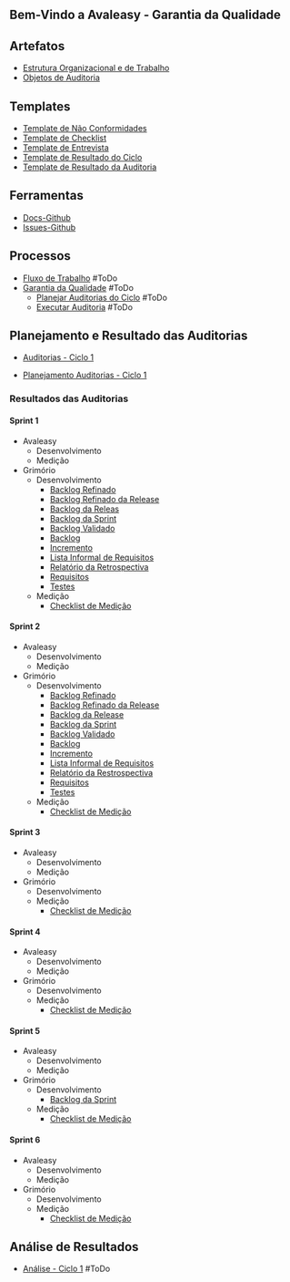 ## Bem-Vindo a Avaleasy - Garantia da Qualidade


## **Artefatos**
 * [Estrutura Organizacional e de Trabalho](https://github.com/MPS-FGA/Avaleasy-GQA/blob/master/docs/artefatos/estrutura-organizacional.md)  
* [Objetos de Auditoria](https://github.com/MPS-FGA/Avaleasy-GQA/blob/master/docs/artefatos/objetos-de-auditoria.md)

## **Templates**
  * [Template de Não Conformidades](https://github.com/MPS-FGA/Avaleasy-GQA/blob/master/docs/templates/issue-de-nao-conformidade.md)
  * [Template de Checklist](https://github.com/MPS-FGA/Avaleasy-GQA/blob/master/docs/templates/checklist.md)
  * [Template de Entrevista](https://github.com/MPS-FGA/Avaleasy-GQA/blob/master/docs/templates/entrevista.md)
  * [Template de Resultado do Ciclo](https://github.com/MPS-FGA/Avaleasy-GQA/blob/master/docs/templates/resultado-de-ciclo.md)
  * [Template de Resultado da Auditoria](https://github.com/MPS-FGA/Avaleasy-GQA/blob/master/docs/templates/resultado-de-auditoria.md)

## **Ferramentas**
 * [Docs-Github](https://github.com/MPS-FGA/Avaleasy-GQA/tree/master/docs)
 * [Issues-Github](https://github.com/MPS-FGA/Avaleasy-GQA/issues)

## **Processos**
 * [Fluxo de Trabalho]() \#ToDo
 * [Garantia da Qualidade]() \#ToDo
   * [Planejar Auditorias do Ciclo]() \#ToDo
   * [Executar Auditoria]() \#ToDo

## **Planejamento e Resultado das Auditorias**
 * [Auditorias - Ciclo 1](https://github.com/MPS-FGA/Avaleasy-GQA/tree/master/docs/resultados-de-auditoria/auditoria-1)


 * [Planejamento Auditorias - Ciclo 1](https://github.com/MPS-FGA/Avaleasy-GQA/blob/master/docs/planejamento-auditoria/planejamento-auditoria-1.md)
 
 ### Resultados das Auditorias
 #### Sprint 1
 - Avaleasy
   - Desenvolvimento
   - Medição
 - Grimório
   - Desenvolvimento
     - [Backlog Refinado](https://github.com/MPS-FGA/GQA/blob/master/docs/resultados-de-auditoria/grimorio/auditoria-1-grimorio/backlog-refinado.md)
     - [Backlog Refinado da Release](https://github.com/MPS-FGA/GQA/blob/master/docs/resultados-de-auditoria/grimorio/auditoria-1-grimorio/backlog-release-refinado.md)
     - [Backlog da Releas](https://github.com/MPS-FGA/GQA/blob/master/docs/resultados-de-auditoria/grimorio/auditoria-1-grimorio/backlog-release.md)
     - [Backlog da Sprint](https://github.com/MPS-FGA/GQA/blob/master/docs/resultados-de-auditoria/grimorio/auditoria-1-grimorio/backlog-sprint.md)
     - [Backlog Validado](https://github.com/MPS-FGA/GQA/blob/master/docs/resultados-de-auditoria/grimorio/auditoria-1-grimorio/backlog-validado.md)
     - [Backlog](https://github.com/MPS-FGA/GQA/blob/master/docs/resultados-de-auditoria/grimorio/auditoria-1-grimorio/backlog.md)
     - [Incremento](https://github.com/MPS-FGA/GQA/blob/master/docs/resultados-de-auditoria/grimorio/auditoria-1-grimorio/incremento.md)
     - [Lista Informal de Requisitos](https://github.com/MPS-FGA/GQA/blob/master/docs/resultados-de-auditoria/grimorio/auditoria-1-grimorio/lista-informal-requisitos.md)
     - [Relatório da Retrospectiva](https://github.com/MPS-FGA/GQA/blob/master/docs/resultados-de-auditoria/grimorio/auditoria-1-grimorio/relatorio-retrospectiva.md)
     - [Requisitos](https://github.com/MPS-FGA/GQA/blob/master/docs/resultados-de-auditoria/grimorio/auditoria-1-grimorio/requisitos.md)
     - [Testes](https://github.com/MPS-FGA/GQA/blob/master/docs/resultados-de-auditoria/grimorio/auditoria-1-grimorio/testes.md)
   - Medição
     - [Checklist de Medição](https://github.com/MPS-FGA/GQA/blob/master/docs/resultados-de-auditoria/grimorio/auditoria-1-grimorio/cheklist_medicao_grimorio_sprint_1.md)
 #### Sprint 2
 - Avaleasy
   - Desenvolvimento
   - Medição
 - Grimório
   - Desenvolvimento
     - [Backlog Refinado](https://github.com/MPS-FGA/GQA/blob/master/docs/resultados-de-auditoria/grimorio/auditoria-2-grimorio/backlog-refinado.md)
     - [Backlog Refinado da Release](https://github.com/MPS-FGA/GQA/blob/master/docs/resultados-de-auditoria/grimorio/auditoria-2-grimorio/backlog-release-refinado.md)
     - [Backlog da Release](https://github.com/MPS-FGA/GQA/blob/master/docs/resultados-de-auditoria/grimorio/auditoria-2-grimorio/backlog-release.md)
     - [Backlog da Sprint](https://github.com/MPS-FGA/GQA/blob/master/docs/resultados-de-auditoria/grimorio/auditoria-2-grimorio/backlog-sprint.md)
     - [Backlog Validado](https://github.com/MPS-FGA/GQA/blob/master/docs/resultados-de-auditoria/grimorio/auditoria-2-grimorio/backlog-validado.md)
     - [Backlog](https://github.com/MPS-FGA/GQA/blob/master/docs/resultados-de-auditoria/grimorio/auditoria-2-grimorio/backlog.md)
     - [Incremento](https://github.com/MPS-FGA/GQA/blob/master/docs/resultados-de-auditoria/grimorio/auditoria-2-grimorio/incremento.md)
     - [Lista Informal de Requisitos](https://github.com/MPS-FGA/GQA/blob/master/docs/resultados-de-auditoria/grimorio/auditoria-2-grimorio/lista-informal-requisitos.md)
     - [Relatório da Restrospectiva](https://github.com/MPS-FGA/GQA/blob/master/docs/resultados-de-auditoria/grimorio/auditoria-2-grimorio/relatorio-retrospectiva.md)
     - [Requisitos](https://github.com/MPS-FGA/GQA/blob/master/docs/resultados-de-auditoria/grimorio/auditoria-2-grimorio/requisitos.md)
     - [Testes](https://github.com/MPS-FGA/GQA/blob/master/docs/resultados-de-auditoria/grimorio/auditoria-2-grimorio/testes.md)
   - Medição
     - [Checklist de Medição](https://github.com/MPS-FGA/GQA/blob/master/docs/resultados-de-auditoria/grimorio/auditoria-2-grimorio/cheklist_medicao_grimorio_sprint_2.md)
 #### Sprint 3
 - Avaleasy
   - Desenvolvimento
   - Medição
 - Grimório
   - Desenvolvimento
   - Medição
     - [Checklist de Medição](https://github.com/MPS-FGA/GQA/blob/master/docs/resultados-de-auditoria/grimorio/auditoria-3-grimorio/cheklist_medicao_grimorio_sprint_3.md)
 #### Sprint 4
 - Avaleasy
   - Desenvolvimento
   - Medição
 - Grimório
   - Desenvolvimento
   - Medição
     - [Checklist de Medição](https://github.com/MPS-FGA/GQA/blob/master/docs/resultados-de-auditoria/grimorio/auditoria-4-grimorio/cheklist_medicao_grimorio_sprint_4.md)
 #### Sprint 5
 - Avaleasy
   - Desenvolvimento
   - Medição
 - Grimório
   - Desenvolvimento
     - [Backlog da Sprint](https://github.com/MPS-FGA/GQA/blob/master/docs/resultados-de-auditoria/grimorio/auditoria-5-grimorio/backlog-sprint.md)
   - Medição
     - [Checklist de Medição](https://github.com/MPS-FGA/GQA/blob/master/docs/resultados-de-auditoria/grimorio/auditoria-5-grimorio/cheklist_medicao_grimorio_sprint_5.md)
 #### Sprint 6
 - Avaleasy
   - Desenvolvimento
   - Medição
 - Grimório
   - Desenvolvimento
   - Medição
     - [Checklist de Medição](https://github.com/MPS-FGA/GQA/blob/master/docs/resultados-de-auditoria/grimorio/auditoria-6-grimorio/cheklist_medicao_grimorio_sprint_6.md)


## **Análise de Resultados**
 * [Análise - Ciclo 1]() \#ToDo
